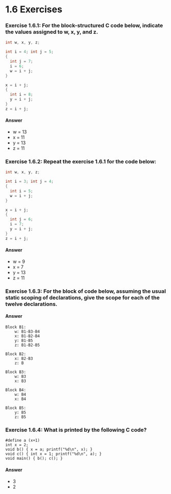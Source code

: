 # 1.6 Exercises

### Exercise 1.6.1: For the block-structured C code below, indicate the values assigned to w, x, y, and z.

```c
int w, x, y, z;

int i = 4; int j = 5;
{
  int j = 7;
  i = 6;
  w = i + j;
}

x = i + j;
{
  int i = 8;
  y = i + j;
}
z = i + j;
```

#### Answer

* w = 13
* x = 11
* y = 13
* z = 11

### Exercise 1.6.2: Repeat the exercise 1.6.1 for the code below:

```c
int w, x, y, z;

int i = 3; int j = 4;
{
  int i = 5;
  w = i + j;
}

x = i + j;
{
  int j = 6;
  i = 7;
  y = i + j;
}
z = i + j;
```

#### Answer

* w = 9
* x = 7
* y = 13
* z = 11

### Exercise 1.6.3: For the block of code below, assuming the usual static scoping of declarations, give the scope for each of the twelve declarations.

#### Answer

```
Block B1:
    w: B1-B3-B4
    x: B1-B2-B4
    y: B1-B5
    z: B1-B2-B5

Block B2:
    x: B2-B3
    z: B

Block B3:
    w: B3
    x: B3

Block B4:
    w: B4
    x: B4

Block B5:
    y: B5
    z: B5
```

### Exercise 1.6.4: What is printed by the following C code?

```
#define a (x+1)
int x = 2;
void b() { x = a; printf("%d\n", x); }
void c() { int x = 1; printf("%d\n", a); }
void main() { b(); c(); }
```

#### Answer

* 3
* 2
